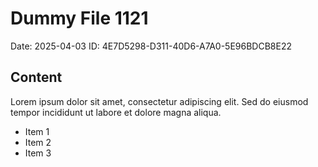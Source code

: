 # Dummy File 1121

Date: 2025-04-03
ID: 4E7D5298-D311-40D6-A7A0-5E96BDCB8E22

## Content

Lorem ipsum dolor sit amet, consectetur adipiscing elit.
Sed do eiusmod tempor incididunt ut labore et dolore magna aliqua.

* Item 1
* Item 2
* Item 3

